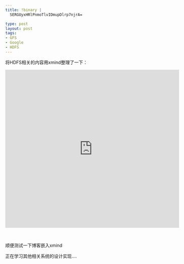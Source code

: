 ```yaml
--- 
title: !binary |
  SERGUyxHRlPnmoTlvIDmupDlrp7njrA=

type: post
layout: post
tags: 
- GFS
- Google
- HDFS
---
```

<p>将HDFS相关的内容用xmind整理了一下：</p> <iframe style="width: 550px;height: 500px" src="http://xmind.net/share/_embed/nourlcn/hdfs-gfs-open-source-implementation/" frameborder="0" width="750" scrolling="no" height="250"></iframe>  <p> </p>  <p>顺便测试一下博客嵌入xmind</p>  <p>正在学习其他相关系统的设计实现….</p>
